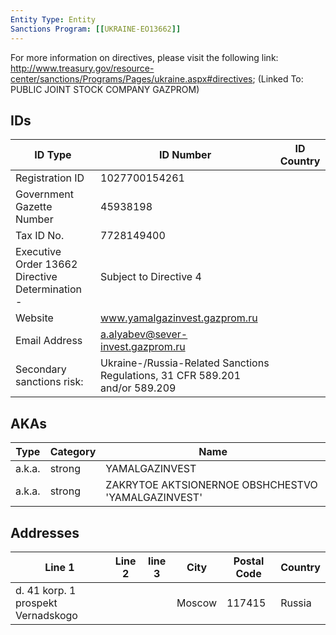 ```yaml
---
Entity Type: Entity
Sanctions Program: [[UKRAINE-EO13662]]
---
```

For more information on directives, please visit the following link: http://www.treasury.gov/resource-center/sanctions/Programs/Pages/ukraine.aspx#directives; (Linked To: PUBLIC JOINT STOCK COMPANY GAZPROM)

## IDs
| ID Type | ID Number | ID Country |
|---------|-----------|------------|
| Registration ID | 1027700154261 |  |
| Government Gazette Number | 45938198 |  |
| Tax ID No. | 7728149400 |  |
| Executive Order 13662 Directive Determination - | Subject to Directive 4 |  |
| Website | www.yamalgazinvest.gazprom.ru |  |
| Email Address | a.alyabev@sever-invest.gazprom.ru |  |
| Secondary sanctions risk: | Ukraine-/Russia-Related Sanctions Regulations, 31 CFR 589.201 and/or 589.209 |  |


## AKAs
| Type | Category | Name      | 
|------|----------|-----------|
| a.k.a. | strong | YAMALGAZINVEST |
| a.k.a. | strong | ZAKRYTOE AKTSIONERNOE OBSHCHESTVO 'YAMALGAZINVEST' |


## Addresses
| Line 1 | Line 2 | line 3 | City | Postal Code| Country | 
|--------|--------|--------|------|------------|---------|
| d. 41 korp. 1 prospekt Vernadskogo |  |  | Moscow | 117415 | Russia |

